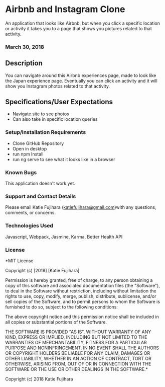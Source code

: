 # Airbnb and Instagram Clone

An application that looks like Airbnb, but when you click a specific location or activity it takes you to a page that shows you pictures related to that activity.

### March 30, 2018

## Description
You can navigate around this Airbnb experiences page, made to look like the Japan experience page. Eventually you can click an activity and it will show you Instagram photos related to that activity.

## Specifications/User Expectations
* Navigate site to see photos
* Can also take in specific location queries


### Setup/Installation Requirements
* Clone GitHub Repository
* Open in desktop
* run npm Install
* run ng serve to see what it looks like in a browser

### Known Bugs
This application doesn't work yet.

### Support and Contact Details
Please email Katie Fujihara (katiefujihara@gmail.com)with any questions, comments, or concerns.

### Technologies Used
Javascript, Webpack, Jasmine, Karma, Better Health API

### License
*MIT License

Copyright (c) [2018] [Katie Fujihara]

Permission is hereby granted, free of charge, to any person obtaining a copy of this software and associated documentation files (the "Software"), to deal in the Software without restriction, including without limitation the rights to use, copy, modify, merge, publish, distribute, sublicense, and/or sell copies of the Software, and to permit persons to whom the Software is furnished to do so, subject to the following conditions:

The above copyright notice and this permission notice shall be included in all copies or substantial portions of the Software.

THE SOFTWARE IS PROVIDED "AS IS", WITHOUT WARRANTY OF ANY KIND, EXPRESS OR IMPLIED, INCLUDING BUT NOT LIMITED TO THE WARRANTIES OF MERCHANTABILITY, FITNESS FOR A PARTICULAR PURPOSE AND NONINFRINGEMENT. IN NO EVENT SHALL THE AUTHORS OR COPYRIGHT HOLDERS BE LIABLE FOR ANY CLAIM, DAMAGES OR OTHER LIABILITY, WHETHER IN AN ACTION OF CONTRACT, TORT OR OTHERWISE, ARISING FROM, OUT OF OR IN CONNECTION WITH THE SOFTWARE OR THE USE OR OTHER DEALINGS IN THE SOFTWARE.*

Copyright (c) 2018 Katie Fujihara
